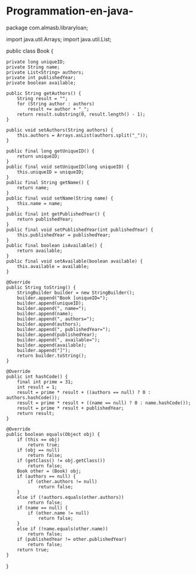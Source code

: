 # Programmation-en-java-
package com.almasb.libraryloan;

import java.util.Arrays;
import java.util.List;

public class Book {

    private long uniqueID;
    private String name;
    private List<String> authors;
    private int publishedYear;
    private boolean available;

    public String getAuthors() {
        String result = "";
        for (String author : authors)
            result += author + "_";
        return result.substring(0, result.length() - 1);
    }

    public void setAuthors(String authors) {
        this.authors = Arrays.asList(authors.split("_"));
    }

    public final long getUniqueID() {
        return uniqueID;
    }
    public final void setUniqueID(long uniqueID) {
        this.uniqueID = uniqueID;
    }
    public final String getName() {
        return name;
    }
    public final void setName(String name) {
        this.name = name;
    }
    public final int getPublishedYear() {
        return publishedYear;
    }
    public final void setPublishedYear(int publishedYear) {
        this.publishedYear = publishedYear;
    }
    public final boolean isAvailable() {
        return available;
    }
    public final void setAvailable(boolean available) {
        this.available = available;
    }

    @Override
    public String toString() {
        StringBuilder builder = new StringBuilder();
        builder.append("Book [uniqueID=");
        builder.append(uniqueID);
        builder.append(", name=");
        builder.append(name);
        builder.append(", authors=");
        builder.append(authors);
        builder.append(", publishedYear=");
        builder.append(publishedYear);
        builder.append(", available=");
        builder.append(available);
        builder.append("]");
        return builder.toString();
    }

    @Override
    public int hashCode() {
        final int prime = 31;
        int result = 1;
        result = prime * result + ((authors == null) ? 0 : authors.hashCode());
        result = prime * result + ((name == null) ? 0 : name.hashCode());
        result = prime * result + publishedYear;
        return result;
    }

    @Override
    public boolean equals(Object obj) {
        if (this == obj)
            return true;
        if (obj == null)
            return false;
        if (getClass() != obj.getClass())
            return false;
        Book other = (Book) obj;
        if (authors == null) {
            if (other.authors != null)
                return false;
        }
        else if (!authors.equals(other.authors))
            return false;
        if (name == null) {
            if (other.name != null)
                return false;
        }
        else if (!name.equals(other.name))
            return false;
        if (publishedYear != other.publishedYear)
            return false;
        return true;
    }
}
